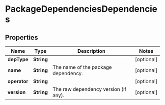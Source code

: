 
# PackageDependenciesDependencies

## Properties
Name | Type | Description | Notes
------------ | ------------- | ------------- | -------------
**depType** | **String** |  |  [optional]
**name** | **String** | The name of the package dependency. |  [optional]
**operator** | **String** |  |  [optional]
**version** | **String** | The raw dependency version (if any). |  [optional]



